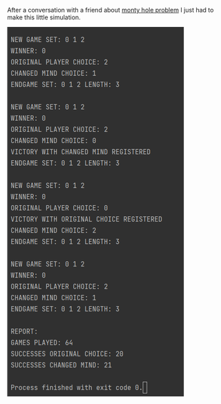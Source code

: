 After a conversation with a friend about [monty hole problem](https://en.wikipedia.org/wiki/Monty_Hall_problem) I just
had to make this little simulation.

![](/docs/img.png)